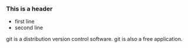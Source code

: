 ### This is a header
- first line
- second line

git is a distribution version control software.
git is also a free application.

